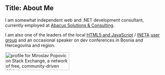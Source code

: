 Title: About Me
---

I am somewhat independent web and .NET development consultant, currently employed at [Abacus Solutions & Consulting](http://abacussol.com/).

I am also one of the leaders of the local [HTML5 and JavaScript](http://www.developers.ba/) / [INETA](http://europe.ineta.org/UserGroups/Browse/tabid/166/ctl/Details/mid/602/gid/2350/Default.aspx) [user group](https://plus.google.com/u/0/communities/110019016262746200628) and an occasional speaker on dev conferences in Bosnia and Hercegovina and region.

[<img src="http://stackexchange.com/users/flair/41050.png" width="208" height="58" alt="profile for Miroslav Popovic on Stack Exchange, a network of free, community-driven Q&A sites" title="profile for Miroslav Popovic on Stack Exchange, a network of free, community-driven Q&A sites" />](http://stackexchange.com/users/41050/miroslav-popovic1)
